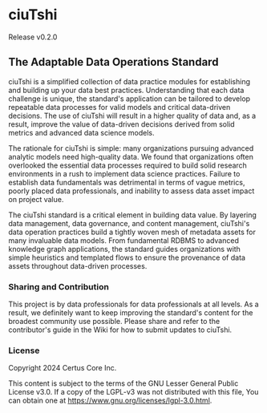# ciuTshi

Release v0.2.0

## The Adaptable Data Operations Standard

ciuTshi is a simplified collection of data practice modules for establishing and building up your data best practices. Understanding that each data challenge is unique, the standard's application can be tailored to develop repeatable data processes for valid models and critical data-driven decisions. The use of ciuTshi will result in a higher quality of data and, as a result, improve the value of data-driven decisions derived from solid metrics and advanced data science models.

The rationale for ciuTshi is simple: many organizations pursuing advanced analytic models need high-quality data. We found that organizations often overlooked the essential data processes required to build solid research environments in a rush to implement data science practices. Failure to establish data fundamentals was detrimental in terms of vague metrics, poorly placed data professionals, and inability to assess data asset impact on project value.

The ciuTshi standard is a critical element in building data value. By layering data management, data governance, and content management, ciuTshi's data operation practices build a tightly woven mesh of metadata assets for many invaluable data models. From fundamental RDBMS to advanced knowledge graph applications, the standard guides organizations with simple heuristics and templated flows to ensure the provenance of data assets throughout data-driven processes.

### Sharing and Contribution

This project is by data professionals for data professionals at all levels. As a result, we definitely want to keep improving the standard's content for the broadest community use possible. Please share and refer to the contributor's guide in the Wiki for how to submit updates to ciuTshi.

### License

Copyright 2024 Certus Core Inc.

This content is subject to the terms of the GNU Lesser General Public License v3.0. If a copy of the LGPL-v3 was not distributed with this file, You can obtain one at <https://www.gnu.org/licenses/lgpl-3.0.html>.
